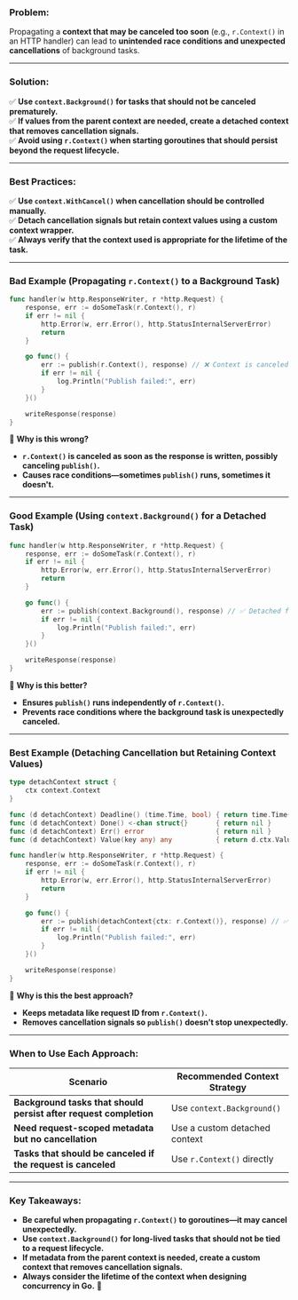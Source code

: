 ### **Problem:**

Propagating a **context that may be canceled too soon** (e.g., `r.Context()` in an HTTP handler) can lead to **unintended race conditions and unexpected cancellations** of background tasks.

---

### **Solution:**

✅ **Use `context.Background()` for tasks that should not be canceled prematurely.**  
✅ **If values from the parent context are needed, create a detached context that removes cancellation signals.**  
✅ **Avoid using `r.Context()` when starting goroutines that should persist beyond the request lifecycle.**

---

### **Best Practices:**

✅ **Use `context.WithCancel()` when cancellation should be controlled manually.**  
✅ **Detach cancellation signals but retain context values using a custom context wrapper.**  
✅ **Always verify that the context used is appropriate for the lifetime of the task.**

---

### **Bad Example (Propagating `r.Context()` to a Background Task)**

```go
func handler(w http.ResponseWriter, r *http.Request) {
	response, err := doSomeTask(r.Context(), r)
	if err != nil {
		http.Error(w, err.Error(), http.StatusInternalServerError)
		return
	}

	go func() {
		err := publish(r.Context(), response) // ❌ Context is canceled when response is written
		if err != nil {
			log.Println("Publish failed:", err)
		}
	}()

	writeResponse(response)
}
```

🔴 **Why is this wrong?**

- **`r.Context()` is canceled as soon as the response is written, possibly canceling `publish()`.**
- **Causes race conditions—sometimes `publish()` runs, sometimes it doesn't.**

---

### **Good Example (Using `context.Background()` for a Detached Task)**

```go
func handler(w http.ResponseWriter, r *http.Request) {
	response, err := doSomeTask(r.Context(), r)
	if err != nil {
		http.Error(w, err.Error(), http.StatusInternalServerError)
		return
	}

	go func() {
		err := publish(context.Background(), response) // ✅ Detached from `r.Context()`
		if err != nil {
			log.Println("Publish failed:", err)
		}
	}()

	writeResponse(response)
}
```

🔵 **Why is this better?**

- **Ensures `publish()` runs independently of `r.Context()`.**
- **Prevents race conditions where the background task is unexpectedly canceled.**

---

### **Best Example (Detaching Cancellation but Retaining Context Values)**

```go
type detachContext struct {
	ctx context.Context
}

func (d detachContext) Deadline() (time.Time, bool) { return time.Time{}, false }
func (d detachContext) Done() <-chan struct{}       { return nil }
func (d detachContext) Err() error                  { return nil }
func (d detachContext) Value(key any) any           { return d.ctx.Value(key) }

func handler(w http.ResponseWriter, r *http.Request) {
	response, err := doSomeTask(r.Context(), r)
	if err != nil {
		http.Error(w, err.Error(), http.StatusInternalServerError)
		return
	}

	go func() {
		err := publish(detachContext{ctx: r.Context()}, response) // ✅ Keeps values but removes cancellation
		if err != nil {
			log.Println("Publish failed:", err)
		}
	}()

	writeResponse(response)
}
```

🔵 **Why is this the best approach?**

- **Keeps metadata like request ID from `r.Context()`.**
- **Removes cancellation signals so `publish()` doesn’t stop unexpectedly.**

---

### **When to Use Each Approach:**

|**Scenario**|**Recommended Context Strategy**|
|---|---|
|**Background tasks that should persist after request completion**|Use `context.Background()`|
|**Need request-scoped metadata but no cancellation**|Use a custom detached context|
|**Tasks that should be canceled if the request is canceled**|Use `r.Context()` directly|

---

### **Key Takeaways:**

- **Be careful when propagating `r.Context()` to goroutines—it may cancel unexpectedly.**
- **Use `context.Background()` for long-lived tasks that should not be tied to a request lifecycle.**
- **If metadata from the parent context is needed, create a custom context that removes cancellation signals.**
- **Always consider the lifetime of the context when designing concurrency in Go.** 🚀
